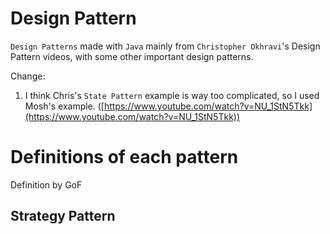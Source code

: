 # Design Pattern

`Design Patterns` made with `Java` mainly from `Christopher Okhravi`'s Design Pattern videos, with some other important design patterns.

Change: 
1. I think Chris's `State Pattern` example is way too complicated, so I used Mosh's example.
([https://www.youtube.com/watch?v=NU_1StN5Tkk](https://www.youtube.com/watch?v=NU_1StN5Tkk))


# Definitions of each pattern
Definition by GoF
## Strategy Pattern
